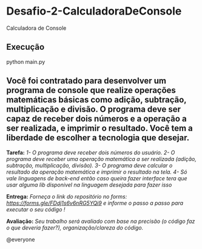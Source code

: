 # Desafio-2-CalculadoraDeConsole
Calculadora de Console

## Execução
python main.py


## Você foi contratado para desenvolver um programa de console que realize operações matemáticas básicas como adição, subtração, multiplicação e divisão. O programa deve ser capaz de receber dois números e a operação a ser realizada, e imprimir o resultado. Você tem a liberdade de escolher a tecnologia que desejar.

**Tarefa:** *1- O programa deve receber dois números do usuário.*
*2- O programa deve receber uma operação matemática a ser realizada (adição, subtração, multiplicação, divisão).*
*3- O programa deve calcular o resultado da operação matemática e imprimir o resultado na tela.*
*4- Só vale linguagens de back-end então caso queira fazer interface tera que usar alguma lib disponivel na linguagem desejada para fazer isso*

**Entrega:** *Forneça o link do repositório no forms: https://forms.gle/FDdj1s6v6nRG5YQi9 e informe o passo a passo para executar o seu código !*

**Avaliação:** *Seu trabalho será avaliado com base na precisão (o código faz o que deveria fazer?), organização/clareza do código.*

@everyone